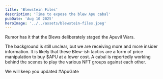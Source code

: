 ```yaml
---
title: 'Blewstein Files'
description: 'Time to expose the blew Apu cabal'
pubDate: 'Aug 10 2025'
heroImage: '../../assets/blewstein-files.jpeg'
---
```


Rumor has it that the Blews deliberately staged the Apuvil Wars. 

The background is still unclear, but we are receiving more and more insider information. 
It is likely that these Blew-ish tactics are a form of price manipulation to buy $APU at a lower cost. 
A cabal is reportedly working behind the scenes to play the various NFT groups against each other.

We will keep you updated #ApuGate